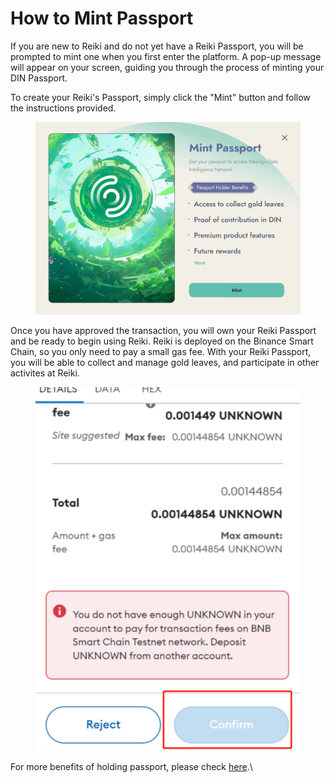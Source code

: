 # How to Mint Passport

If you are new to Reiki and do not yet have a Reiki  Passport, you will be prompted to mint one when you first enter the platform. A pop-up message will appear on your screen, guiding you through the process of minting your DIN Passport.

To create your Reiki's Passport, simply click the "Mint" button and follow the instructions provided.&#x20;

<figure><img src="../../.gitbook/assets/image (1) (1).png" alt=""><figcaption></figcaption></figure>

Once you have approved the transaction, you will own your Reiki Passport and be ready to begin using Reiki.  Reiki is deployed on the Binance Smart Chain, so you only need to pay a small gas fee. With your Reiki Passport, you will be able to collect and manage gold leaves, and participate in other activites at Reiki.

<figure><img src="../../.gitbook/assets/image (10).png" alt=""><figcaption></figcaption></figure>

For more benefits of holding passport, please check [here](./).\








